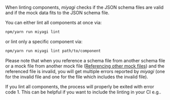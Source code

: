 When linting components, _miyagi_ checks if the JSON schema files are valid and if the mock data fits to the JSON schema file.

You can either lint all components at once via:

```bash
npm/yarn run miyagi lint
```

or lint only a specific component via:

```bash
npm/yarn run miyagi lint path/to/component
```

Please note that when you reference a schema file from another schema file or a mock file from another mock file ([Referencing other mock files](/component-files/mocks/#referencing-other-mock-files)) and the referenced file is invalid, you will get multiple errors reported by _miyagi_ (one for the invalid file and one for the file which includes the invalid file).

If you lint all components, the process will properly be exited with error code 1. This can be helpful if you want to include the linting in your CI e.g..
